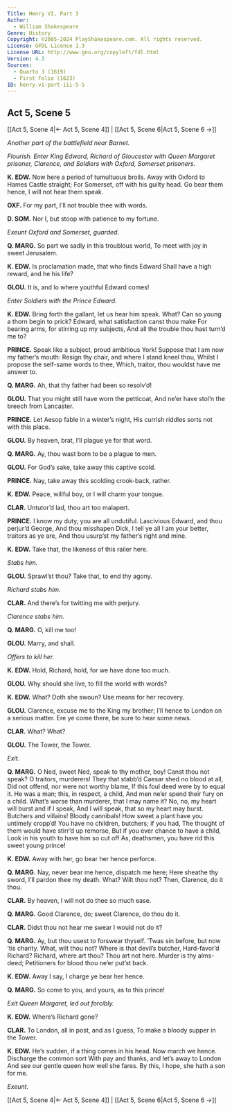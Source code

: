 ```yaml
---
Title: Henry VI, Part 3
Author: 
  - William Shakespeare
Genre: History
Copyright: ©2005-2024 PlayShakespeare.com. All rights reserved.
License: GFDL License 1.3
License URL: http://www.gnu.org/copyleft/fdl.html
Version: 4.3
Sources:
  - Quarto 3 (1619)
  - First Folio (1623)
ID: henry-vi-part-iii-5-5
---
```


## Act 5, Scene 5
[[Act 5, Scene 4|← Act 5, Scene 4]] | [[Act 5, Scene 6|Act 5, Scene 6 →]]

*Another part of the battlefield near Barnet.*

*Flourish. Enter King Edward, Richard of Gloucester with Queen Margaret prisoner, Clarence, and Soldiers with Oxford, Somerset prisoners.*

**K. EDW.**
Now here a period of tumultuous broils.
Away with Oxford to Hames Castle straight;
For Somerset, off with his guilty head.
Go bear them hence, I will not hear them speak.

**OXF.**
For my part, I’ll not trouble thee with words.

**D. SOM.**
Nor I, but stoop with patience to my fortune.

*Exeunt Oxford and Somerset, guarded.*

**Q. MARG.**
So part we sadly in this troublous world,
To meet with joy in sweet Jerusalem.

**K. EDW.**
Is proclamation made, that who finds Edward
Shall have a high reward, and he his life?

**GLOU.**
It is, and lo where youthful Edward comes!

*Enter Soldiers with the Prince Edward.*

**K. EDW.**
Bring forth the gallant, let us hear him speak.
What? Can so young a thorn begin to prick?
Edward, what satisfaction canst thou make
For bearing arms, for stirring up my subjects,
And all the trouble thou hast turn’d me to?

**PRINCE.**
Speak like a subject, proud ambitious York!
Suppose that I am now my father’s mouth:
Resign thy chair, and where I stand kneel thou,
Whilst I propose the self-same words to thee,
Which, traitor, thou wouldst have me answer to.

**Q. MARG.**
Ah, that thy father had been so resolv’d!

**GLOU.**
That you might still have worn the petticoat,
And ne’er have stol’n the breech from Lancaster.

**PRINCE.**
Let Aesop fable in a winter’s night,
His currish riddles sorts not with this place.

**GLOU.**
By heaven, brat, I’ll plague ye for that word.

**Q. MARG.**
Ay, thou wast born to be a plague to men.

**GLOU.**
For God’s sake, take away this captive scold.

**PRINCE.**
Nay, take away this scolding crook-back, rather.

**K. EDW.**
Peace, willful boy, or I will charm your tongue.

**CLAR.**
Untutor’d lad, thou art too malapert.

**PRINCE.**
I know my duty, you are all undutiful.
Lascivious Edward, and thou perjur’d George,
And thou misshapen Dick, I tell ye all
I am your better, traitors as ye are,
And thou usurp’st my father’s right and mine.

**K. EDW.**
Take that, the likeness of this railer here.

*Stabs him.*

**GLOU.**
Sprawl’st thou? Take that, to end thy agony.

*Richard stabs him.*

**CLAR.**
And there’s for twitting me with perjury.

*Clarence stabs him.*

**Q. MARG.**
O, kill me too!

**GLOU.**
Marry, and shall.

*Offers to kill her.*

**K. EDW.**
Hold, Richard, hold, for we have done too much.

**GLOU.**
Why should she live, to fill the world with words?

**K. EDW.**
What? Doth she swoun? Use means for her recovery.

**GLOU.**
Clarence, excuse me to the King my brother;
I’ll hence to London on a serious matter.
Ere ye come there, be sure to hear some news.

**CLAR.**
What? What?

**GLOU.**
The Tower, the Tower.

*Exit.*

**Q. MARG.**
O Ned, sweet Ned, speak to thy mother, boy!
Canst thou not speak? O traitors, murderers!
They that stabb’d Caesar shed no blood at all,
Did not offend, nor were not worthy blame,
If this foul deed were by to equal it.
He was a man; this, in respect, a child,
And men ne’er spend their fury on a child.
What’s worse than murderer, that I may name it?
No, no, my heart will burst and if I speak,
And I will speak, that so my heart may burst.
Butchers and villains! Bloody cannibals!
How sweet a plant have you untimely cropp’d!
You have no children, butchers; if you had,
The thought of them would have stirr’d up remorse,
But if you ever chance to have a child,
Look in his youth to have him so cut off
As, deathsmen, you have rid this sweet young prince!

**K. EDW.**
Away with her, go bear her hence perforce.

**Q. MARG.**
Nay, never bear me hence, dispatch me here;
Here sheathe thy sword, I’ll pardon thee my death.
What? Wilt thou not? Then, Clarence, do it thou.

**CLAR.**
By heaven, I will not do thee so much ease.

**Q. MARG.**
Good Clarence, do; sweet Clarence, do thou do it.

**CLAR.**
Didst thou not hear me swear I would not do it?

**Q. MARG.**
Ay, but thou usest to forswear thyself.
’Twas sin before, but now ’tis charity.
What, wilt thou not? Where is that devil’s butcher,
Hard-favor’d Richard? Richard, where art thou?
Thou art not here. Murder is thy alms-deed;
Petitioners for blood thou ne’er put’st back.

**K. EDW.**
Away I say, I charge ye bear her hence.

**Q. MARG.**
So come to you, and yours, as to this prince!

*Exit Queen Margaret, led out forcibly.*

**K. EDW.**
Where’s Richard gone?

**CLAR.**
To London, all in post, and as I guess,
To make a bloody supper in the Tower.

**K. EDW.**
He’s sudden, if a thing comes in his head.
Now march we hence. Discharge the common sort
With pay and thanks, and let’s away to London
And see our gentle queen how well she fares.
By this, I hope, she hath a son for me.

*Exeunt.*

[[Act 5, Scene 4|← Act 5, Scene 4]] | [[Act 5, Scene 6|Act 5, Scene 6 →]]